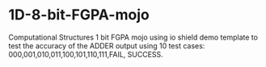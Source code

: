 # 1D-8-bit-FGPA-mojo

Computational Structures 1 bit FGPA mojo using io shield demo template to test the accuracy of the ADDER output using 10 test cases:
000,001,010,011,100,101,110,111,FAIL, SUCCESS.
